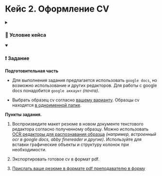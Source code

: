 # Кейс 2. Оформление CV

<details>
  <summary><h3>📖 Условие кейса</h3></summary>

  `Curriculum vitae` _(CV или резюме)_, является важной частью при поиске работы. CV представляет вас как кандидата и помогает привлечь внимание потенциальных работодателей. Составление CV предполагает соблюдение следующих принципов:
  * **Краткость:** резюме должно быть сжатым и точным, фокусироваться на ключевых навыках и опыте.

  * **Конкретность:** указание конкретных достижений и результатов работы делает резюме более убедительным.

  * **Правдивость:** предоставление только подтверждённой информации повышает доверие к кандидату.

  * **Структурированность:** логичное расположение информации облегчает оценку квалификации и опыта.
  
  CV состоит из нескольких основных разделов:

  * **Личные данные:** контактная информация, включая имя, телефон, email, ссылку на профиль в социальных сетях и адрес проживания.
  
  * **Цель:** краткое заявление о том, какую позицию вы ищете и чего хотите достичь на новом месте работы.
  
  * **Опыт работы:** хронологический список предыдущих мест работы с указанием должностей, компаний, дат начала и окончания работы, обязанностей и достижений.
  
  * **Образование:** список учебных заведений, курсов и программ, которые вы окончили, с указанием дат обучения и полученных дипломов.
  
  * **Навыки:** перечень ключевых навыков, которые вы приобрели в процессе обучения и работы, таких как технические навыки, мягкие навыки, языки и проекты.
  
  * **Дополнительная информация:** здесь можно указать волонтёрский опыт, хобби, спортивные достижения и другие аспекты, которые могут быть релевантными для желаемой должности.

</details>

<details open>
  <summary><h3>❗ Задание</h3></summary>

  **Подготовительная часть**

  * Для выполнения задания предлагается использовать `google docs`, но возможно использование и других редакторов. Для работы с google docs понадобится `google аккаунт` _(почта)_.

  * Выбрать образец cv согласно [вашему варианту](https://docs.google.com/spreadsheets/d/1NA14YElz6Jfmcqx8Wv3Jef1nThxuUeKgljbuVWBeqfk/edit?usp=sharing). Образцы cv находятся [в одноименной папке](./образцы%20cv/).

  **Пункты задания.**

  1. Воспроизведите макет резюме в новом документе текстового редактора согласно полученному образцу. Можно использовать [OCR редакторы для распознавания образца](https://pdf.wondershare.com.ru/pdf-knowledge/what-is-ocr.html) _(например, встроенный ocr в google docs, abby finereader и другие)_. Используйте  для вставки графические объекты и структуру колонок при необходимости.
   
  2. Экспортировать готовое cv в формат pdf.
   
  3. [Прислать ваше резюме в формате pdf преподавателю в форму](https://forms.yandex.ru/cloud/66fa2c81eb6146e086a367f9/)

</details>
